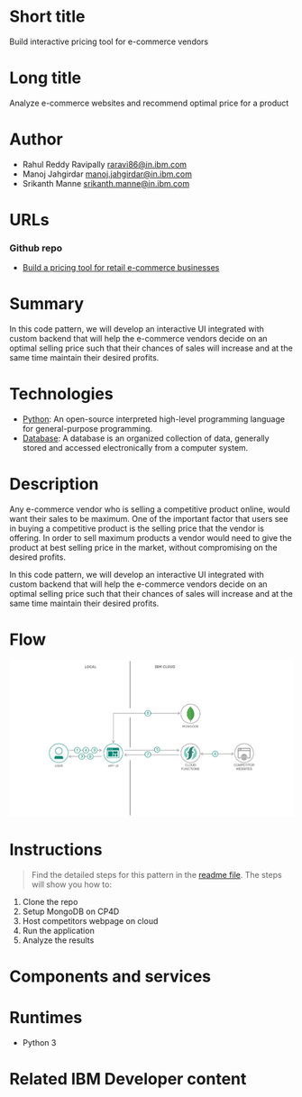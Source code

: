# Short title

Build interactive pricing tool for e-commerce vendors

# Long title

Analyze e-commerce websites and recommend optimal price for a product

# Author

* Rahul Reddy Ravipally <raravi86@in.ibm.com>
* Manoj Jahgirdar <manoj.jahgirdar@in.ibm.com>
* Srikanth Manne <srikanth.manne@in.ibm.com>

# URLs

### Github repo

* [Build a pricing tool for retail e-commerce businesses](https://github.com/IBM/analyze_ecommerce_websites_and_recommend_optimal_price)

# Summary

In this code pattern, we will develop an interactive UI integrated with custom backend that will help the e-commerce vendors decide on an optimal selling price such that their chances of sales will increase and at the same time maintain their desired profits.

# Technologies

* [Python](https://en.wikipedia.org/wiki/Python_(programming_language)): An open-source interpreted high-level programming language for general-purpose programming.
* [Database](https://en.wikipedia.org/wiki/Database): A database is an organized collection of data, generally stored and accessed electronically from a computer system.

# Description

Any e-commerce vendor who is selling a competitive product online, would want their sales to be maximum. One of the important factor that users see in buying a competitive product is the selling price that the vendor is offering. In order to sell maximum products a vendor would need to give the product at best selling price in the market, without compromising on the desired profits.

In this code pattern, we will develop an interactive UI integrated with custom backend that will help the e-commerce vendors decide on an optimal selling price such that their chances of sales will increase and at the same time maintain their desired profits.

# Flow

![](doc/source/images/Architecture.png)


# Instructions

> Find the detailed steps for this pattern in the [readme file](https://github.com/IBM/movie_ticket_booking_application_using_crunchydb/blob/master/README.md). The steps will show you how to:

1. Clone the repo
2. Setup MongoDB on CP4D
3. Host competitors webpage on cloud
4. Run the application
5. Analyze the results


# Components and services


# Runtimes

* Python 3

# Related IBM Developer content
